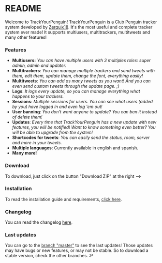 # README

Welcome to TrackYourPenguin! TrackYourPenguin is a Club Penguin tracker system developed by [Zerquix18](http://twitter.com/Zerquix18). It's the most useful and complete tracker system ever made! It supports multiusers, multitrackers, multitweets and many other features!

### Features
- **Multiusers:** *You can have multiple users with 3 multiples roles: super admin, admin and updater.*
- **Multitrackers**: *You can manage multiple trackers and send tweets with them, edit them, update them, change the font, everything easily!*
- **Multitweets**: *You can add as many tweets as you want! And you can even send custom tweets through the update page. ;)*
- **Logs**: *It logs every update, so you can manage everything what happens to your trackers.*
- **Sessions**: *Multiple sessions for users. You can see what users (added by you) have logged in and even log 'em out!* 
- **User banning**: *You don't want anyone to update? You can ban it instead of delete them!*
- **Updates**: *Every time that TrackYourPenguin has a new update with new features, you will be notified! Want to know something even better? You will be able to upgrade from the system!*
- **Shortcodes for tweets**: *You can easily send the status, room, server and more in your tweets.*
- **Multiple languages**: Currently available in english and spanish.
- **Many more!**

### Download
To download, just click on the button "Download ZIP" at the right -->
### Installation
To read the installation guide and requirements, [click here](https://github.com/Zerquix18/TrackYourPenguin/wiki/Installation).
### Changelog
You can read the changelog [here](http://pastebin.com/UNiykW7w).
### Last updates
You can go to the [branch "master"](http://github.com/zerquix18/trackyourpenguin/tree/master/) to see the last updates! Those updates may have bugs or new features, or may not be stable. So to download a stable version, check the other branches. :P